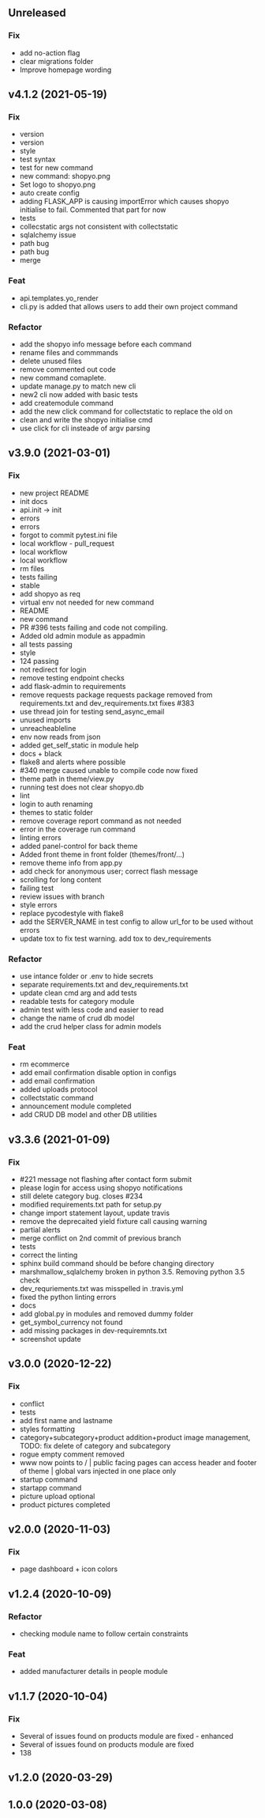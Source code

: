 ## Unreleased

### Fix

- add no-action flag
- clear migrations folder
- Improve homepage wording

## v4.1.2 (2021-05-19)

### Fix

- version
- version
- style
- test syntax
- test for new command
- new command: shopyo.png
- Set logo to shopyo.png
- auto create config
- adding FLASK_APP is causing importError which causes shopyo initialise to fail. Commented that part for now
- tests
- collecstatic args not consistent with collectstatic
- sqlalchemy issue
- path bug
- path bug
- merge

### Feat

- api.templates.yo_render
- cli.py is added
that allows users to add their own project command

### Refactor

- add the shopyo info message before each command
- rename files and commmands
- delete unused files
- remove commented out code
- new command comaplete.
- update manage.py to match new cli
- new2 cli now added with basic tests
- add createmodule command
- add the new click command for collectstatic to replace the old on
- clean and write the shopyo initialise cmd
- use click for cli insteade of argv parsing

## v3.9.0 (2021-03-01)

### Fix

- new project README
- init docs
- api.init -> init
- errors
- errors
- forgot to commit pytest.ini file
- local workflow - pull_request
- local workflow
- local workflow
- rm files
- tests failing
- stable
- add shopyo as req
- virtual env not needed for new command
- README
- new command
- PR #396 tests failing and code not compiling.
- Added old admin module as appadmin
- all tests passing
- style
- 124 passing
- not redirect for login
- remove testing endpoint checks
- add flask-admin to requirements
- remove requests package requests package removed from requirements.txt and dev_requirements.txt fixes #383
- use thread join for testing send_async_email
- unused imports
- unreacheableline
- env now reads from json
- added get_self_static in module help
- docs + black
- flake8 and alerts where possible
- #340 merge caused unable to compile code now fixed
- theme path in theme/view.py
- running test does not clear shopyo.db
- lint
- login to auth renaming
- themes to static folder
- remove coverage report command as not needed
- error in the coverage run command
- linting errors
- added panel-control for back theme
- Added front theme in front folder (themes/front/...)
- remove theme info from app.py
- add check for anonymous user; correct flash message
- scrolling for long content
- failing test
- review issues with branch
- style errors
- replace pycodestyle with flake8
- add the SERVER_NAME in test config to allow url_for to be used without errors
- update tox to fix test warning. add tox to dev_requirements

### Refactor

- use intance folder or .env to hide secrets
- separate requirements.txt and dev_requirements.txt
- update clean cmd arg and add tests
- readable tests for category module
- admin test with less code and easier to read
- change the name of crud db model
- add the crud helper class for admin models

### Feat

- rm ecommerce
- add email confirmation disable option in configs
- add email confirmation
- added uploads protocol
- collectstatic command
- announcement module completed
- add CRUD DB model and other DB utilities

## v3.3.6 (2021-01-09)

### Fix

- #221 message not flashing after contact form submit
- please login for access using shopyo notifications
- still delete category bug. closes #234
- modified requirements.txt path for setup.py
- change import statement layout, update travis
- remove the deprecaited yield fixture call causing warning
- partial alerts
- merge conflict on 2nd commit of previous branch
- tests
- correct the linting
- sphinx build command should be before changing directory
- marshmallow_sqlalchemy broken in python 3.5. Removing python 3.5 check
- dev_requriements.txt was misspelled in .travis.yml
- fixed the python linting errors
- docs
- add global.py in modules and removed dummy folder
- get_symbol_currency not found
- add missing packages in dev-requiremnts.txt
- screenshot update

## v3.0.0 (2020-12-22)

### Fix

- conflict
- tests
- add first name and lastname
- styles formatting
- category+subcategory+product addition+product image management, TODO: fix delete of category and subcategory
- rogue empty comment removed
- www now points to / | public facing pages can access header and footer of theme | global vars injected in one place only
- startup command
- startapp command
- picture upload optional
- product pictures completed

## v2.0.0 (2020-11-03)

### Fix

- page dashboard + icon colors

## v1.2.4 (2020-10-09)

### Refactor

- checking module name to follow certain constraints

### Feat

- added manufacturer details in people module

## v1.1.7 (2020-10-04)

### Fix

- Several of issues found on products module are fixed - enhanced
- Several of issues found on products module are fixed
- 138

## v1.2.0 (2020-03-29)

## 1.0.0 (2020-03-08)
